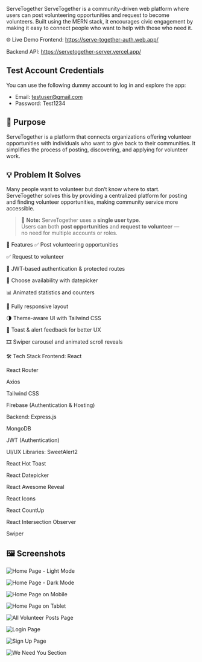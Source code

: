 ServeTogether
ServeTogether is a community-driven web platform where users can post volunteering opportunities and request to become volunteers. Built using the MERN stack, it encourages civic engagement by making it easy to connect people who want to help with those who need it.

🌐 Live Demo
Frontend: https://serve-together-auth.web.app/

Backend API: https://servetogether-server.vercel.app/

## Test Account Credentials

You can use the following dummy account to log in and explore the app:

- Email: testuser@gmail.com
- Password: Test1234

## 🚀 Purpose

ServeTogether is a platform that connects organizations offering volunteer opportunities with individuals who want to give back to their communities. It simplifies the process of posting, discovering, and applying for volunteer work.

## 💡 Problem It Solves

Many people want to volunteer but don’t know where to start. ServeTogether solves this by providing a centralized platform for posting and finding volunteer opportunities, making community service more accessible.

> 🔔 **Note:** ServeTogether uses a **single user type**.  
> Users can both **post opportunities** and **request to volunteer** —  
> no need for multiple accounts or roles.



🚀 Features
✅ Post volunteering opportunities

✅ Request to volunteer

🔐 JWT-based authentication & protected routes

📅 Choose availability with datepicker

📊 Animated statistics and counters

📱 Fully responsive layout

🌗 Theme-aware UI with Tailwind CSS

🔔 Toast & alert feedback for better UX

🎞️ Swiper carousel and animated scroll reveals

🛠 Tech Stack
Frontend:
React

React Router

Axios

Tailwind CSS

Firebase (Authentication & Hosting)

Backend:
Express.js

MongoDB

JWT (Authentication)

UI/UX Libraries:
SweetAlert2

React Hot Toast

React Datepicker

React Awesome Reveal

React Icons

React CountUp

React Intersection Observer

Swiper

## 🖼️ Screenshots

![Home Page - Light Mode](Screenshots/home%20.jpg)

![Home Page - Dark Mode](Screenshots/home%20dark.jpg)

![Home Page on Mobile](Screenshots/home%20mobile.png)

![Home Page on Tablet](Screenshots/home%20tablet.png)

![All Volunteer Posts Page](Screenshots/all%20posts.png)

![Login Page](Screenshots/login.png)

![Sign Up Page](Screenshots/Sign%20Up.png)

![We Need You Section](Screenshots/we%20need%20you.png)


